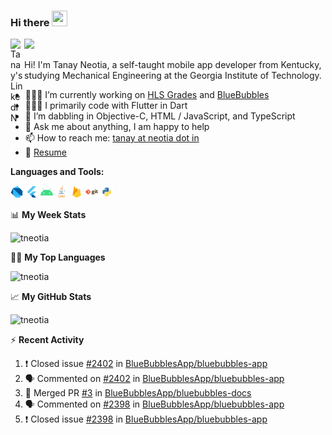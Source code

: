 ### Hi there <img src="https://media.giphy.com/media/hvRJCLFzcasrR4ia7z/giphy.gif" width="25px" height="25px">
<a href="https://www.linkedin.com/in/tneotia/">
  <img align="left" alt="Tanay's LinkedIN" width="22px" src="https://raw.githubusercontent.com/peterthehan/peterthehan/master/assets/linkedin.svg" />
</a>

![](https://visitor-badge.glitch.me/badge?page_id=tneotia.tneotia)


Hi! I'm Tanay Neotia, a self-taught mobile app developer from Kentucky, studying Mechanical Engineering at the Georgia Institute of Technology. 

- 👨🏽‍💻 I’m currently working on [HLS Grades](https://github.com/tneotia/HLSGrades) and [BlueBubbles](https://github.com/BlueBubblesApp)
- 👨🏽‍💻 I primarily code with Flutter in Dart
- 🌱 I’m dabbling in Objective-C, HTML / JavaScript, and TypeScript
- 💬 Ask me about anything, I am happy to help
- 📫 How to reach me: [tanay at neotia dot in](mailto://tanay@neotia.in)
- 📝 [Resume](https://drive.google.com/file/d/1zlV1XXz1qV1TZeIYtkQ2bvopnYlI753g/view?usp=sharing)

**Languages and Tools:**  

<code><img height="20" src="https://raw.githubusercontent.com/github/explore/80688e429a7d4ef2fca1e82350fe8e3517d3494d/topics/dart/dart.png"></code>
<code><img height="20" src="https://raw.githubusercontent.com/github/explore/80688e429a7d4ef2fca1e82350fe8e3517d3494d/topics/flutter/flutter.png"></code>
<code><img height="20" src="https://raw.githubusercontent.com/github/explore/80688e429a7d4ef2fca1e82350fe8e3517d3494d/topics/android/android.png"></code>
<code><img height="20" src="https://raw.githubusercontent.com/github/explore/80688e429a7d4ef2fca1e82350fe8e3517d3494d/topics/java/java.png"></code>
<code><img height="20" src="https://raw.githubusercontent.com/github/explore/80688e429a7d4ef2fca1e82350fe8e3517d3494d/topics/firebase/firebase.png"></code>
<code><img height="20" src="https://raw.githubusercontent.com/github/explore/80688e429a7d4ef2fca1e82350fe8e3517d3494d/topics/git/git.png"></code>
<code><img height="20" src="https://raw.githubusercontent.com/github/explore/80688e429a7d4ef2fca1e82350fe8e3517d3494d/topics/python/python.png"></code>

📊 **My Week Stats**

<p> <img src="https://github-readme-stats.tneotia.vercel.app/api/wakatime?username=tneotia&theme=dark" alt="tneotia" /> </p>

👨‍💻 **My Top Languages**

<p> <img src="https://github-readme-stats.tneotia.vercel.app/api/top-langs?username=tneotia&theme=dark" alt="tneotia" /> </p>


📈 **My GitHub Stats**

<p> <img src="https://github-readme-stats.tneotia.vercel.app/api?username=tneotia&show_icons=true&count_private=true&theme=dark&include_all_commits=true" alt="tneotia" /> </p>
  
:zap: **Recent Activity**

<!--START_SECTION:activity-->
1. ❗️ Closed issue [#2402](https://github.com/BlueBubblesApp/bluebubbles-app/issues/2402) in [BlueBubblesApp/bluebubbles-app](https://github.com/BlueBubblesApp/bluebubbles-app)
2. 🗣 Commented on [#2402](https://github.com/BlueBubblesApp/bluebubbles-app/issues/2402) in [BlueBubblesApp/bluebubbles-app](https://github.com/BlueBubblesApp/bluebubbles-app)
3. 🎉 Merged PR [#3](https://github.com/BlueBubblesApp/bluebubbles-docs/pull/3) in [BlueBubblesApp/bluebubbles-docs](https://github.com/BlueBubblesApp/bluebubbles-docs)
4. 🗣 Commented on [#2398](https://github.com/BlueBubblesApp/bluebubbles-app/issues/2398) in [BlueBubblesApp/bluebubbles-app](https://github.com/BlueBubblesApp/bluebubbles-app)
5. ❗️ Closed issue [#2398](https://github.com/BlueBubblesApp/bluebubbles-app/issues/2398) in [BlueBubblesApp/bluebubbles-app](https://github.com/BlueBubblesApp/bluebubbles-app)
<!--END_SECTION:activity-->
